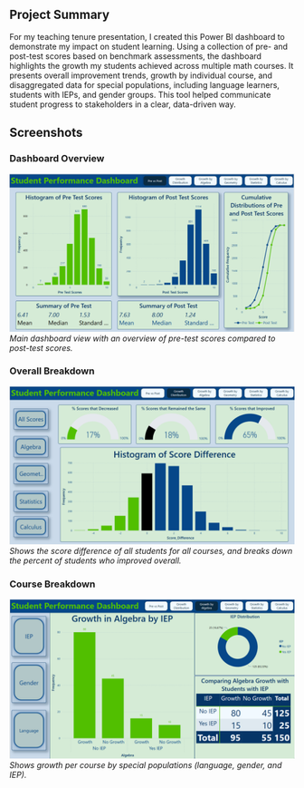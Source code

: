 ## Project Summary

For my teaching tenure presentation, I created this Power BI dashboard to demonstrate my impact on student learning. Using a collection of pre- and post-test scores based on benchmark assessments, the dashboard highlights the growth my students achieved across multiple math courses. It presents overall improvement trends, growth by individual course, and disaggregated data for special populations, including language learners, students with IEPs, and gender groups. This tool helped communicate student progress to stakeholders in a clear, data-driven way.

## Screenshots

### Dashboard Overview
![Dashboard Overview](dashboard-overview.png)  
_Main dashboard view with an overview of pre-test scores compared to post-test scores._

### Overall Breakdown
![Overall Breakdown](dashboard-overll-breakdown.png)  
_Shows the score difference of all students for all courses, and breaks down the percent of students who improved overall._

### Course Breakdown
![Course Breakdown](dashboard-course-breakdown.png)  
_Shows growth per course by special populations (language, gender, and IEP)._
